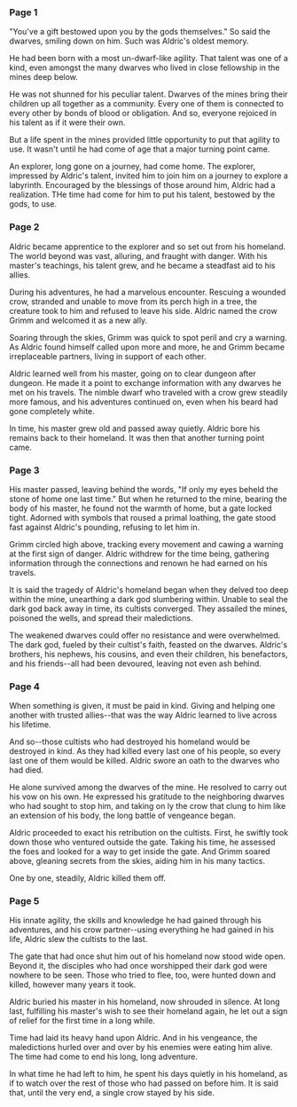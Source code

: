 ### Page 1

"You've a gift bestowed upon you by the gods themselves."
So said the dwarves, smiling down on him. Such was Aldric's oldest memory.

He had been born with a most un-dwarf-like agility. That talent was one of a kind, even amongst the many dwarves who lived in close fellowship in the mines deep below.

He was not shunned for his peculiar talent. Dwarves of the mines bring their children up all together as a community. Every one of them is connected to every other by bonds of blood or obligation. And so, everyone rejoiced in his talent as if it were their own.

But a life spent in the mines provided little opportunity to put that agility to use. It wasn't until he had come of age that a major turning point came.

An explorer, long gone on a journey, had come home. The explorer, impressed by Aldric's talent, invited him to join him on a journey to explore a labyrinth. Encouraged by the blessings of those around him, Aldric had a realization. THe time had come for him to put his talent, bestowed by the gods, to use.

### Page 2

Aldric became apprentice to the explorer and so set out from his homeland. The world beyond was vast, alluring, and fraught with danger. With his master's teachings, his talent grew, and he became a steadfast aid to his allies.

During his adventures, he had a marvelous encounter. Rescuing a wounded crow, stranded and unable to move from its perch high in a tree, the creature took to him and refused to leave his side. Aldric named the crow Grimm and welcomed it as a new ally.

Soaring through the skies, Grimm was quick to spot peril and cry a warning. As Aldric found himself called upon more and more, he and Grimm became irreplaceable partners, living in support of each other.

Aldric learned well from his master, going on to clear dungeon after dungeon. He made it a point to exchange information with any dwarves he met on his travels. The nimble dwarf who traveled with a crow grew steadily more famous, and his adventures continued on, even when his beard had gone completely white.

In time, his master grew old and passed away quietly. Aldric bore his remains back to their homeland. It was then that another turning point came.

### Page 3

His master passed, leaving behind the words, "If only my eyes beheld the stone of home one last time." But when he returned to the mine, bearing the body of his master, he found not the warmth of home, but a gate locked tight. Adorned with symbols that roused a primal loathing, the gate stood fast against Aldric's pounding, refusing to let him in.

Grimm circled high above, tracking every movement and cawing a warning at the first sign of danger. Aldric withdrew for the time being, gathering information through the connections and renown he had earned on his travels.

It is said the tragedy of Aldric's homeland began when they delved too deep within the mine, unearthing a dark god slumbering within. Unable to seal the dark god back away in time, its cultists converged. They assailed the mines, poisoned the wells, and spread their maledictions.

The weakened dwarves could offer no resistance and were overwhelmed. The dark god, fueled by their cultist's faith, feasted on the dwarves. Aldric's brothers, his nephews, his cousins, and even their children, his benefactors, and his friends--all had been devoured, leaving not even ash behind.

### Page 4

When something is given, it must be paid in kind. Giving and helping one another with trusted allies--that was the way Aldric learned to live across his lifetime.

And so--those cultists who had destroyed his homeland would be destroyed in kind. As they had killed every last one of his people, so every last one of them would be killed. Aldric swore an oath to the dwarves who had died.

He alone survived among the dwarves of the mine. He resolved to carry out his vow on his own. He expressed his gratitude to the neighboring dwarves who had sought to stop him, and taking on ly the crow that clung to him like an extension of his body, the long battle of vengeance began.

Aldric proceeded to exact his retribution on the cultists. First, he swiftly took down those who ventured outside the gate. Taking his time, he assessed the foes and looked for a way to get inside the gate. And Grimm soared above, gleaning secrets from the skies, aiding him in his many tactics.

One by one, steadily, Aldric killed them off.

### Page 5

His innate agility, the skills and knowledge he had gained through his adventures, and his crow partner--using everything he had gained in his life, Aldric slew the cultists to the last.

The gate that had once shut him out of his homeland now stood wide open. Beyond it, the disciples who had once worshipped their dark god were nowhere to be seen. Those who tried to flee, too, were hunted down and killed, however many years it took.

Aldric buried his master in his homeland, now shrouded in silence. At long last, fulfilling his master's wish to see their homeland again, he let out a sign of relief for the first time in a long while.

Time had laid its heavy hand upon Aldric. And in his vengeance, the maledictions hurled over and over by his enemies were eating him alive. The time had come to end his long, long adventure.

In what time he had left to him, he spent his days quietly in his homeland, as if to watch over the rest of those who had passed on before him. It is said that, until the very end, a single crow stayed by his side.
